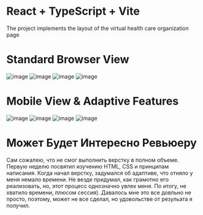 # React + TypeScript + Vite

The project implements the layout of the virtual health care organization page

# Standard Browser View
![image](https://github.com/1leary1/spa/assets/99540346/b446af5f-d596-45e0-932c-e15a1e08a291)
![image](https://github.com/1leary1/spa/assets/99540346/d15f4b10-96b7-4b0c-af01-e9ab840f46ba)
![image](https://github.com/1leary1/spa/assets/99540346/7d0a80d0-d9d9-4454-91f7-d86854119077)
![image](https://github.com/1leary1/spa/assets/99540346/a10a96bd-b481-42b9-8808-2b9575567ec8)

# Mobile View & Adaptive Features
![image](https://github.com/1leary1/spa/assets/99540346/a97e886a-a15a-48ed-b931-06bb4c73c3a2)
![image](https://github.com/1leary1/spa/assets/99540346/7c536e68-d491-4dfc-be25-ec9438d0ff52)
![image](https://github.com/1leary1/spa/assets/99540346/2fa62541-9633-4678-97a8-eadab9f783aa)
![image](https://github.com/1leary1/spa/assets/99540346/be1046c8-4198-4997-8eea-f3fef35d2d00)

# Может Будет Интересно Ревьюеру

Сам сожалею, что не смог выполнить верстку в полном объеме. Первую неделю посвятил изучению HTML, CSS и принципам написания. Когда начал верстку, задумался об адаптиве, что отняло у меня немало времени. Не везде придумал, как грамотно его реализовать, но, этот процесс однозначно увлек меня. По итогу, не хватило времени, плюсом сессия). Давалось мне это все довльно не просто, поэтому, может не все сделал, но удовольстве от резульата я получил.




